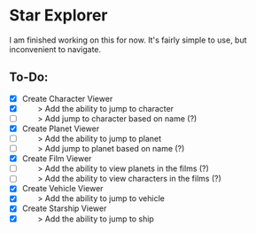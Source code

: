 # Star Explorer
I am finished working on this for now. It's fairly simple to use, but inconvenient to navigate.

## To-Do:
- [X] Create Character Viewer
- [X] &nbsp;&nbsp;&nbsp;&nbsp;&nbsp;&nbsp; > Add the ability to jump to character
- [ ] &nbsp;&nbsp;&nbsp;&nbsp;&nbsp;&nbsp; > Add jump to character based on name (?)
- [X] Create Planet Viewer
- [ ] &nbsp;&nbsp;&nbsp;&nbsp;&nbsp;&nbsp; > Add the ability to jump to planet 
- [ ] &nbsp;&nbsp;&nbsp;&nbsp;&nbsp;&nbsp; > Add jump to planet based on name (?)
- [X] Create Film Viewer
- [ ] &nbsp;&nbsp;&nbsp;&nbsp;&nbsp;&nbsp; > Add the ability to view planets in the films (?)
- [ ] &nbsp;&nbsp;&nbsp;&nbsp;&nbsp;&nbsp; > Add the ability to view characters in the films (?)
- [X] Create Vehicle Viewer
- [X] &nbsp;&nbsp;&nbsp;&nbsp;&nbsp;&nbsp; > Add the ability to jump to vehicle
- [X] Create Starship Viewer
- [X] &nbsp;&nbsp;&nbsp;&nbsp;&nbsp;&nbsp; > Add the ability to jump to ship
